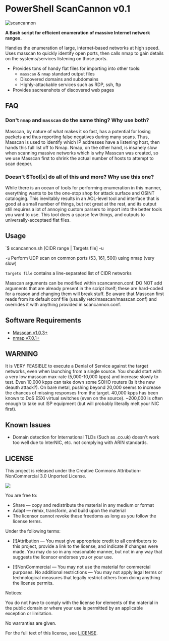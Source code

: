 # PowerShell ScanCannon v0.1

![scancannon](https://i.imgur.com/FUvPADq.png)

**A Bash script for efficient enumeration of massive Internet network ranges.**

Handles the enumeration of large, internet-based networks at high speed. Uses masscan to quickly identify open ports, then calls nmap to gain details on the systems/services listening on those ports. 

- Provides tons of handy flat files for importing into other tools: 
  - `masscan` & `nmap` standard output files 
  - Discovered domains and subdomains
  - Highly-attackable services such as RDP, ssh, ftp
- Provides sacreenshots of discovered web pages

## FAQ

### Don't `nmap` and `masscan` do the same thing? Why use both?

Masscan, by nature of what makes it so fast, has a potential for losing packets and thus reporting false negatives during many scans. Thus, Masscan is used to identify which IP addresses have a listening host, then hands this full list off to Nmap. Nmap, on the other hand, is insanely slow when scanning massive networks which is why Masscan was created, so we use Masscan first to shrink the actual number of hosts to attempt to scan deeper. 

### Doesn't $Tool[x] do all of this and more? Why use this one?

While there is an ocean of tools for performing enumeration in this manner, everything wants to be the one-stop shop for attack surface and OSINT cataloging. This inevitably results in an AOL-level tool and interface that is good at a small number of things, but not great at the rest, and its output still requires a lot of annoying custom parsers to import into the better tools you want to use. This tool does a sparse few things, and outputs to universally-acceptaed flat files.

## Usage

`$ scancannon.sh [CIDR range | Targets file] -u 

`-u` Perform UDP scan on common ports (53, 161, 500) using nmap (very slow)

`Targets file` contains a line-separated list of CIDR networks

Masscan arguments can be modified within scancannon.conf. DO NOT add arguments that are already present in the script itself; these are hard-coded for a reason and changing them will break stuff. Be aware that Masscan first reads from its default conf file (usually /etc/masscan/masscan.conf) and overrides it with anything provided in scancannon.conf.

## Software Requirements

- [Masscan v1.0.3+](https://github.com/robertdavidgraham/masscan)
- [nmap v7.0.1+](https://github.com/nmap/nmap)

## WARNING

It is VERY FEASIBLE to execute a Denial of Service against the target networks, even when launching from a single source. You should start with a very low masscan max-rate (5,000-10,000 kpps) and increase slowly to test. Even 10,000 kpps can take down some SOHO routers (Is it the new deauth attack?). On bare metal, pushing beyond 20,000 seems to increase the chances of missing responses from the target. 40,000 kpps has been known to DoS ESXi virtual switches (even on the source). ~200,000 is often enough to take out ISP equipment (but will probably literally melt your NIC first).

## Known Issues

- Domain detection for International TLDs (Such as .co.uk) doesn't work too well due to InterNIC, etc. not complying with ARIN standards.

## LICENSE

This project is released under the Creative Commons Attribution-NonCommercial 3.0 Unported License.

![](https://upload.wikimedia.org/wikipedia/commons/9/99/Cc-by-nc_icon.svg)

You are free to:

- Share — copy and redistribute the material in any medium or format
- Adapt — remix, transform, and build upon the material
- The licensor cannot revoke these freedoms as long as you follow the license terms.

Under the following terms:

- [!]Attribution — You must give appropriate credit to all contributors to this project, provide a link to the license, and indicate if changes were made. You may do so in any reasonable manner, but not in any way that suggests the licensor endorses you or your use.

- [!]NonCommercial — You may not use the material for commercial purposes.
No additional restrictions — You may not apply legal terms or technological measures that legally restrict others from doing anything the license permits.

Notices:

You do not have to comply with the license for elements of the material in the public domain or where your use is permitted by an applicable exception or limitation.

No warranties are given.

For the full text of this license, see [LICENSE](https://github.com/johnnyxmas/ScanCannon/blob/master/LICENSE).
